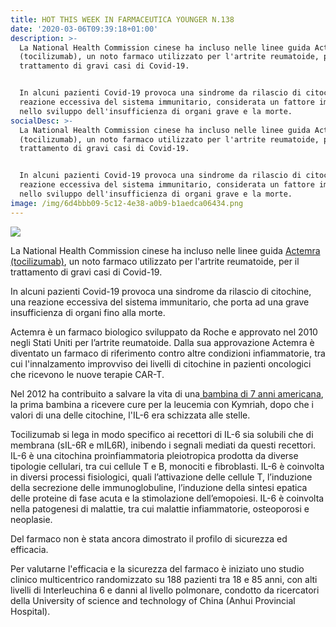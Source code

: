 ```yaml
---
title: HOT THIS WEEK IN FARMACEUTICA YOUNGER N.138
date: '2020-03-06T09:39:18+01:00'
description: >-
  La National Health Commission cinese ha incluso nelle linee guida Actemra
  (tocilizumab), un noto farmaco utilizzato per l'artrite reumatoide, per il
  trattamento di gravi casi di Covid-19.


  In alcuni pazienti Covid-19 provoca una sindrome da rilascio di citochine, una
  reazione eccessiva del sistema immunitario, considerata un fattore importante
  nello sviluppo dell'insufficienza di organi grave e la morte. 
socialDesc: >-
  La National Health Commission cinese ha incluso nelle linee guida Actemra
  (tocilizumab), un noto farmaco utilizzato per l'artrite reumatoide, per il
  trattamento di gravi casi di Covid-19.


  In alcuni pazienti Covid-19 provoca una sindrome da rilascio di citochine, una
  reazione eccessiva del sistema immunitario, considerata un fattore importante
  nello sviluppo dell'insufficienza di organi grave e la morte.
image: /img/6d4bbb09-5c12-4e38-a0b9-b1aedca06434.png
---
```

![](/img/6d4bbb09-5c12-4e38-a0b9-b1aedca06434.png)

La National Health Commission cinese ha incluso nelle linee guida [Actemra (tocilizumab)](https://www.reuters.com/article/us-health-coronavirus-china-roche-hldg/china-approves-use-of-roche-arthritis-drug-for-coronavirus-patients-idUSKBN20R0LF), un noto farmaco utilizzato per l'artrite reumatoide, per il trattamento di gravi casi di Covid-19. 

In alcuni pazienti Covid-19 provoca una sindrome da rilascio di citochine, una reazione eccessiva del sistema immunitario, che porta ad una grave insufficienza di organi fino alla morte. 

Actemra è un farmaco biologico sviluppato da Roche e approvato nel 2010 negli Stati Uniti per l’artrite reumatoide. Dalla sua approvazione Actemra è diventato un farmaco di riferimento contro altre condizioni infiammatorie, tra cui l'innalzamento improvviso dei livelli di citochine in pazienti oncologici che ricevono le nuove terapie CAR-T.

Nel 2012 ha contribuito a salvare la vita di una[ bambina di 7 anni americana](https://www.nytimes.com/2012/12/10/health/a-breakthrough-against-leukemia-using-altered-t-cells.html), la prima bambina a ricevere cure per la leucemia con Kymriah, dopo che i valori di una delle citochine, l'IL-6 era schizzata alle stelle.

Tocilizumab si lega in modo specifico ai recettori di IL-6 sia solubili che di membrana (sIL-6R e mIL6R), inibendo i segnali mediati da questi recettori. IL-6 è una citochina proinfiammatoria pleiotropica prodotta da diverse tipologie cellulari, tra cui cellule T e B, monociti e fibroblasti. IL-6 è coinvolta in diversi processi fisiologici, quali l’attivazione delle cellule T, l’induzione della secrezione delle immunoglobuline, l’induzione della sintesi epatica delle proteine di fase acuta e la stimolazione dell’emopoiesi. IL-6 è coinvolta nella patogenesi di malattie, tra cui malattie infiammatorie, osteoporosi e neoplasie.

Del farmaco non è stata ancora dimostrato il profilo di sicurezza ed efficacia.

Per valutarne l'efficacia e la sicurezza del farmaco è iniziato uno studio clinico multicentrico randomizzato su 188 pazienti tra 18 e 85 anni, con alti livelli di Interleuchina 6 e danni al livello polmonare, condotto da ricercatori della University of science and technology of China (Anhui Provincial Hospital).
